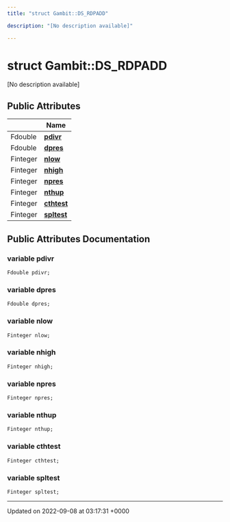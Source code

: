 ```yaml
---
title: "struct Gambit::DS_RDPADD"

description: "[No description available]"

---
```


# struct Gambit::DS_RDPADD



[No description available]

## Public Attributes

|                | Name           |
| -------------- | -------------- |
| Fdouble | **[pdivr](/documentation/code/classes/structgambit_1_1ds__rdpadd/#variable-pdivr)**  |
| Fdouble | **[dpres](/documentation/code/classes/structgambit_1_1ds__rdpadd/#variable-dpres)**  |
| Finteger | **[nlow](/documentation/code/classes/structgambit_1_1ds__rdpadd/#variable-nlow)**  |
| Finteger | **[nhigh](/documentation/code/classes/structgambit_1_1ds__rdpadd/#variable-nhigh)**  |
| Finteger | **[npres](/documentation/code/classes/structgambit_1_1ds__rdpadd/#variable-npres)**  |
| Finteger | **[nthup](/documentation/code/classes/structgambit_1_1ds__rdpadd/#variable-nthup)**  |
| Finteger | **[cthtest](/documentation/code/classes/structgambit_1_1ds__rdpadd/#variable-cthtest)**  |
| Finteger | **[spltest](/documentation/code/classes/structgambit_1_1ds__rdpadd/#variable-spltest)**  |

## Public Attributes Documentation

### variable pdivr

```
Fdouble pdivr;
```


### variable dpres

```
Fdouble dpres;
```


### variable nlow

```
Finteger nlow;
```


### variable nhigh

```
Finteger nhigh;
```


### variable npres

```
Finteger npres;
```


### variable nthup

```
Finteger nthup;
```


### variable cthtest

```
Finteger cthtest;
```


### variable spltest

```
Finteger spltest;
```


-------------------------------

Updated on 2022-09-08 at 03:17:31 +0000